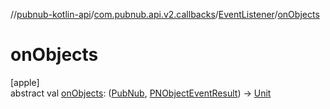 //[pubnub-kotlin-api](../../../index.md)/[com.pubnub.api.v2.callbacks](../index.md)/[EventListener](index.md)/[onObjects](on-objects.md)

# onObjects

[apple]\
abstract val [onObjects](on-objects.md): ([PubNub](../../com.pubnub.api/-pub-nub/index.md), [PNObjectEventResult](../../com.pubnub.api.models.consumer.pubsub.objects/-p-n-object-event-result/index.md)) -&gt; [Unit](https://kotlinlang.org/api/latest/jvm/stdlib/kotlin-stdlib/kotlin/-unit/index.html)
